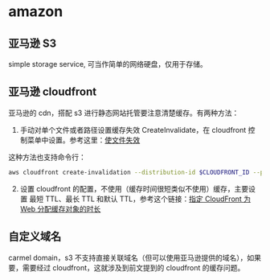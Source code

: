 # amazon

## 亚马逊 S3

simple storage service, 可当作简单的网络硬盘，仅用于存储。

## 亚马逊 cloudfront 

亚马逊的 cdn，搭配 s3 进行静态网站托管要注意清楚缓存。有两种方法：

1. 手动对单个文件或者路径设置缓存失效 CreateInvalidate，在 cloudfront 控制菜单中设置。参考这里：[使文件失效](https://docs.aws.amazon.com/zh_cn/AmazonCloudFront/latest/DeveloperGuide/Invalidation.html)

这种方法也支持命令行：

```bash
aws cloudfront create-invalidation --distribution-id $CLOUDFRONT_ID --paths /dining.html /housekeeping.html /shopping.html /index.html
```

2. 设置 cloudfront 的配置，不使用（缓存时间很短类似不使用）缓存，主要设置 最短 TTL、最长 TTL 和默认 TTL，参考这个链接：[指定 CloudFront 为 Web 分配缓存对象的时长](https://docs.aws.amazon.com/zh_cn/AmazonCloudFront/latest/DeveloperGuide/Expiration.html#ExpirationDownloadDist)

## 自定义域名

carmel domain，s3 不支持直接关联域名（但可以使用亚马逊提供的域名），如果要，需要经过 cloudfront，这就涉及到前文提到的 cloudfront 的缓存问题。
